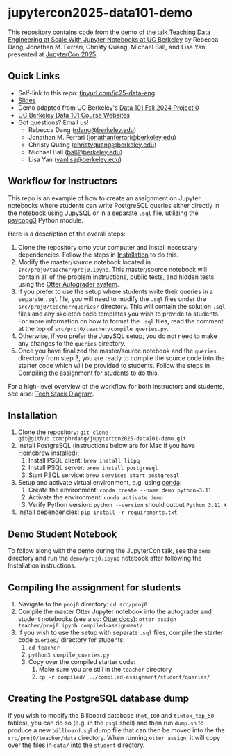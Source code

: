 # jupytercon2025-data101-demo

This repository contains code from the demo of the talk [Teaching Data Engineering at Scale With Jupyter Notebooks at UC Berkeley](https://jupytercon2025.sched.com/event/28H4W?iframe=no) by Rebecca Dang, Jonathan M. Ferrari, Christy Quang, Michael Ball, and Lisa Yan, presented at [JupyterCon 2025](https://events.linuxfoundation.org/jupytercon/).

## Quick Links

- Self-link to this repo: [tinyurl.com/jc25-data-eng](https://tinyurl.com/jc25-data-eng)
- [Slides](https://docs.google.com/presentation/d/1JL4dE1_9KcMisyHbl3fS_dV4kb9QCe602_forIuHPR0/edit?usp=sharing)
- Demo adapted from UC Berkeley's [Data 101 Fall 2024 Project 0](https://data101.org/fa24/)
- [UC Berkeley Data 101 Course Websites](https://data101.org)
- Got questions? Email us!
    - Rebecca Dang (rdang@berkeley.edu)
    - Jonathan M. Ferrari (jonathanferrari@berkeley.edu)
    - Christy Quang (christyquang@berkeley.edu)
    - Michael Ball (ball@berkeley.edu)
    - Lisa Yan (yanlisa@berkeley.edu)

## Workflow for Instructors

This repo is an example of how to create an assignment on Jupyter notebooks where students can write PostgreSQL queries either directly in the notebook using [JupySQL](https://jupysql.ploomber.io/en/latest/quick-start.html) or in a separate `.sql` file, utilizing the [psycopg3](https://www.psycopg.org/psycopg3/docs/) Python module.

Here is a description of the overall steps:

1. Clone the repository onto your computer and install necessary dependencies. Follow the steps in [Installation](#installation) to do this.
2. Modify the master/source notebook located in `src/proj0/teacher/proj0.ipynb`. This master/source notebook will contain all of the problem instructions, public tests, and hidden tests using the [Otter Autograder system](https://otter-grader.readthedocs.io/en/latest/).
3. If you prefer to use the setup where students write their queries in a separate `.sql` file, you will need to modify the `.sql` files under the `src/proj0/teacher/queries/` directory. This will contain the solution `.sql` files and any skeleton code templates you wish to provide to students. For more information on how to format the `.sql` files, read the comment at the top of `src/proj0/teacher/compile_queries.py`.
4. Otherwise, if you prefer the JupySQL setup, you do not need to make any changes to the `queries` directory.
5. Once you have finalized the master/source notebook and the `queries` directory from step 3, you are ready to compile the source code into the starter code which will be provided to students. Follow the steps in [Compiling the assignment for students](#compiling-the-assignment-for-students) to do this.

For a high-level overview of the workflow for both instructors and students, see also: [Tech Stack Diagram](https://docs.google.com/presentation/d/1RYfQEBiqPjoN-9QkETDhhRB0dtYDvQDdKsFKs8Hk2BY/edit?usp=sharing).

## Installation

1. Clone the repository: `git clone git@github.com:phrdang/jupytercon2025-data101-demo.git`
2. Install PostgreSQL (instructions below are for Mac if you have [Homebrew](https://brew.sh) installed):
    1. Install PSQL client: `brew install libpq`
    2. Install PSQL server: `brew install postgresql`
    3. Start PSQL service: `brew services start postgresql`
3. Setup and activate virtual environment, e.g. using [conda](https://docs.conda.io/projects/conda/en/stable/user-guide/getting-started.html):
    1. Create the environment: `conda create --name demo python=3.11`
    2. Activate the environment: `conda activate demo`
    3. Verify Python version: `python --version` should output `Python 3.11.X`
4. Install dependencies: `pip install -r requirements.txt`

## Demo Student Notebook

To follow along with the demo during the JupyterCon talk, see the `demo` directory and run the `demo/proj0.ipynb` notebook after following the Installation instructions.

## Compiling the assignment for students

1. Navigate to the `proj0` directory: `cd src/proj0`
2. Compile the master Otter Jupyter notebook into the autograder and student notebooks (see also: [Otter docs](https://otter-grader.readthedocs.io/en/latest/otter_assign/usage.html)): `otter assign teacher/proj0.ipynb compiled-assignment/`
3. If you wish to use the setup with separate `.sql` files, compile the starter code `queries/` directory for students:
    1. `cd teacher`
    2. `python3 compile_queries.py`
    3. Copy over the compiled starter code:
        1. Make sure you are still in the `teacher` directory
        2. `cp -r compiled/ ../compiled-assignment/student/queries/`

## Creating the PostgreSQL database dump

If you wish to modify the Billboard database (`hot_100` and `tiktok_top_50` tables), you can do so (e.g. in the `psql` shell) and then run `dump.sh` to produce a new `billboard.sql` dump file that can then be moved into the the `src/proj0/teacher/data` directory. When running `otter assign`, it will copy over the files in `data/` into the `student` directory.
